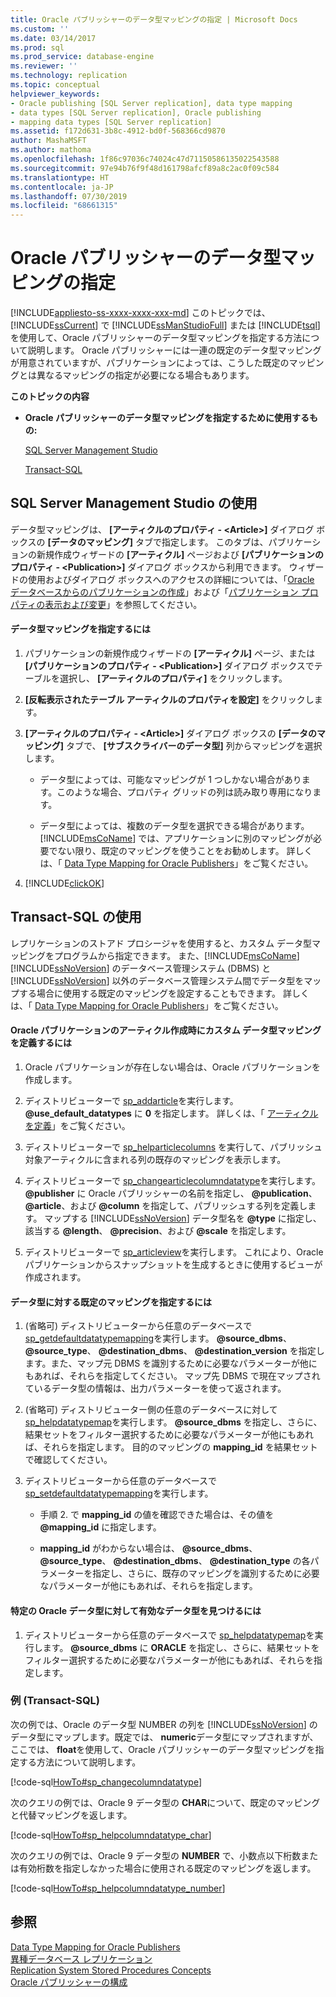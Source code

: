 ```yaml
---
title: Oracle パブリッシャーのデータ型マッピングの指定 | Microsoft Docs
ms.custom: ''
ms.date: 03/14/2017
ms.prod: sql
ms.prod_service: database-engine
ms.reviewer: ''
ms.technology: replication
ms.topic: conceptual
helpviewer_keywords:
- Oracle publishing [SQL Server replication], data type mapping
- data types [SQL Server replication], Oracle publishing
- mapping data types [SQL Server replication]
ms.assetid: f172d631-3b8c-4912-bd0f-568366cd9870
author: MashaMSFT
ms.author: mathoma
ms.openlocfilehash: 1f86c97036c74024c47d71150586135022543588
ms.sourcegitcommit: 97e94b76f9f48d161798afcf89a8c2ac0f09c584
ms.translationtype: HT
ms.contentlocale: ja-JP
ms.lasthandoff: 07/30/2019
ms.locfileid: "68661315"
---
```

# <a name="specify-data-type-mappings-for-an-oracle-publisher"></a>Oracle パブリッシャーのデータ型マッピングの指定
[!INCLUDE[appliesto-ss-xxxx-xxxx-xxx-md](../../../includes/appliesto-ss-xxxx-xxxx-xxx-md.md)]
  このトピックでは、 [!INCLUDE[ssCurrent](../../../includes/sscurrent-md.md)] で [!INCLUDE[ssManStudioFull](../../../includes/ssmanstudiofull-md.md)] または [!INCLUDE[tsql](../../../includes/tsql-md.md)]を使用して、Oracle パブリッシャーのデータ型マッピングを指定する方法について説明します。 Oracle パブリッシャーには一連の既定のデータ型マッピングが用意されていますが、パブリケーションによっては、こうした既定のマッピングとは異なるマッピングの指定が必要になる場合もあります。  
  
 **このトピックの内容**  
  
-   **Oracle パブリッシャーのデータ型マッピングを指定するために使用するもの:**  
  
     [SQL Server Management Studio](#SSMSProcedure)  
  
     [Transact-SQL](#TsqlProcedure)  
  
##  <a name="SSMSProcedure"></a> SQL Server Management Studio の使用  
 データ型マッピングは、 **[アーティクルのプロパティ - \<Article>]** ダイアログ ボックスの **[データのマッピング]** タブで指定します。 このタブは、パブリケーションの新規作成ウィザードの **[アーティクル]** ページおよび **[パブリケーションのプロパティ - \<Publication>]** ダイアログ ボックスから利用できます。 ウィザードの使用およびダイアログ ボックスへのアクセスの詳細については、「[Oracle データベースからのパブリケーションの作成](../../../relational-databases/replication/publish/create-a-publication-from-an-oracle-database.md)」および「[パブリケーション プロパティの表示および変更](../../../relational-databases/replication/publish/view-and-modify-publication-properties.md)」を参照してください。  
  
#### <a name="to-specify-a-data-type-mapping"></a>データ型マッピングを指定するには  
  
1.  パブリケーションの新規作成ウィザードの **[アーティクル]** ページ、または **[パブリケーションのプロパティ - \<Publication>]** ダイアログ ボックスでテーブルを選択し、 **[アーティクルのプロパティ]** をクリックします。  
  
2.  **[反転表示されたテーブル アーティクルのプロパティを設定]** をクリックします。  
  
3.  **[アーティクルのプロパティ - \<Article>]** ダイアログ ボックスの **[データのマッピング]** タブで、 **[サブスクライバーのデータ型]** 列からマッピングを選択します。  
  
    -   データ型によっては、可能なマッピングが 1 つしかない場合があります。このような場合、プロパティ グリッドの列は読み取り専用になります。  
  
    -   データ型によっては、複数のデータ型を選択できる場合があります。 [!INCLUDE[msCoName](../../../includes/msconame-md.md)] では、アプリケーションに別のマッピングが必要でない限り、既定のマッピングを使うことをお勧めします。 詳しくは、「 [Data Type Mapping for Oracle Publishers](../../../relational-databases/replication/non-sql/data-type-mapping-for-oracle-publishers.md)」をご覧ください。  
  
4.  [!INCLUDE[clickOK](../../../includes/clickok-md.md)]  
  
##  <a name="TsqlProcedure"></a> Transact-SQL の使用  
 レプリケーションのストアド プロシージャを使用すると、カスタム データ型マッピングをプログラムから指定できます。 また、[!INCLUDE[msCoName](../../../includes/msconame-md.md)] [!INCLUDE[ssNoVersion](../../../includes/ssnoversion-md.md)] のデータベース管理システム (DBMS) と [!INCLUDE[ssNoVersion](../../../includes/ssnoversion-md.md)] 以外のデータベース管理システム間でデータ型をマップする場合に使用する既定のマッピングを設定することもできます。 詳しくは、「 [Data Type Mapping for Oracle Publishers](../../../relational-databases/replication/non-sql/data-type-mapping-for-oracle-publishers.md)」をご覧ください。  
  
#### <a name="to-define-custom-data-type-mappings-when-creating-an-article-belonging-to-an-oracle-publication"></a>Oracle パブリケーションのアーティクル作成時にカスタム データ型マッピングを定義するには  
  
1.  Oracle パブリケーションが存在しない場合は、Oracle パブリケーションを作成します。  
  
2.  ディストリビューターで [sp_addarticle](../../../relational-databases/system-stored-procedures/sp-addarticle-transact-sql.md)を実行します。 **\@use_default_datatypes** に **0** を指定します。 詳しくは、「 [アーティクルを定義](../../../relational-databases/replication/publish/define-an-article.md)」をご覧ください。  
  
3.  ディストリビューターで [sp_helparticlecolumns](../../../relational-databases/system-stored-procedures/sp-helparticlecolumns-transact-sql.md) を実行して、パブリッシュ対象アーティクルに含まれる列の既存のマッピングを表示します。  
  
4.  ディストリビューターで [sp_changearticlecolumndatatype](../../../relational-databases/system-stored-procedures/sp-changearticlecolumndatatype-transact-sql.md)を実行します。 **\@publisher** に Oracle パブリッシャーの名前を指定し、 **\@publication**、 **\@article**、および **\@column** を指定して、パブリッシュする列を定義します。 マップする [!INCLUDE[ssNoVersion](../../../includes/ssnoversion-md.md)] データ型名を **\@type** に指定し、該当する **\@length**、 **\@precision**、および **\@scale** を指定します。  
  
5.  ディストリビューターで [sp_articleview](../../../relational-databases/system-stored-procedures/sp-articleview-transact-sql.md)を実行します。 これにより、Oracle パブリケーションからスナップショットを生成するときに使用するビューが作成されます。  
  
#### <a name="to-specify-a-mapping-as-the-default-mapping-for-a-data-type"></a>データ型に対する既定のマッピングを指定するには  
  
1.  (省略可) ディストリビューターから任意のデータベースで [sp_getdefaultdatatypemapping](../../../relational-databases/system-stored-procedures/sp-getdefaultdatatypemapping-transact-sql.md)を実行します。 **\@source_dbms**、 **\@source_type**、 **\@destination_dbms**、 **\@destination_version** を指定します。また、マップ元 DBMS を識別するために必要なパラメーターが他にもあれば、それらを指定してください。 マップ先 DBMS で現在マップされているデータ型の情報は、出力パラメーターを使って返されます。  
  
2.  (省略可) ディストリビューター側の任意のデータベースに対して [sp_helpdatatypemap](../../../relational-databases/system-stored-procedures/sp-helpdatatypemap-transact-sql.md)を実行します。 **\@source_dbms** を指定し、さらに、結果セットをフィルター選択するために必要なパラメーターが他にもあれば、それらを指定します。 目的のマッピングの **mapping_id** を結果セットで確認してください。  
  
3.  ディストリビューターから任意のデータベースで [sp_setdefaultdatatypemapping](../../../relational-databases/system-stored-procedures/sp-setdefaultdatatypemapping-transact-sql.md)を実行します。  
  
    -   手順 2. で **mapping_id** の値を確認できた場合は、その値を **\@mapping_id** に指定します。  
  
    -   **mapping_id** がわからない場合は、 **\@source_dbms**、 **\@source_type**、 **\@destination_dbms**、 **\@destination_type** の各パラメーターを指定し、さらに、既存のマッピングを識別するために必要なパラメーターが他にもあれば、それらを指定します。  
  
#### <a name="to-find-valid-data-types-for-a-given-oracle-data-type"></a>特定の Oracle データ型に対して有効なデータ型を見つけるには  
  
1.  ディストリビューターから任意のデータベースで [sp_helpdatatypemap](../../../relational-databases/system-stored-procedures/sp-helpdatatypemap-transact-sql.md)を実行します。 **\@source_dbms** に **ORACLE** を指定し、さらに、結果セットをフィルター選択するために必要なパラメーターが他にもあれば、それらを指定します。  
  
###  <a name="TsqlExample"></a> 例 (Transact-SQL)  
 次の例では、Oracle のデータ型 NUMBER の列を [!INCLUDE[ssNoVersion](../../../includes/ssnoversion-md.md)] のデータ型にマップします。既定では、 **numeric**データ型にマップされますが、ここでは、 **float**を使用して、Oracle パブリッシャーのデータ型マッピングを指定する方法について説明します。  
  
 [!code-sql[HowTo#sp_changecolumndatatype](../../../relational-databases/replication/codesnippet/tsql/specify-data-type-mappin_1.sql)]  
  
 次のクエリの例では、Oracle 9 データ型の **CHAR**について、既定のマッピングと代替マッピングを返します。  
  
 [!code-sql[HowTo#sp_helpcolumndatatype_char](../../../relational-databases/replication/codesnippet/tsql/specify-data-type-mappin_2.sql)]  
  
 次のクエリの例では、Oracle 9 データ型の **NUMBER** で、小数点以下桁数または有効桁数を指定しなかった場合に使用される既定のマッピングを返します。  
  
 [!code-sql[HowTo#sp_helpcolumndatatype_number](../../../relational-databases/replication/codesnippet/tsql/specify-data-type-mappin_3.sql)]  
  
## <a name="see-also"></a>参照  
 [Data Type Mapping for Oracle Publishers](../../../relational-databases/replication/non-sql/data-type-mapping-for-oracle-publishers.md)   
 [異種データベース レプリケーション](../../../relational-databases/replication/non-sql/heterogeneous-database-replication.md)   
 [Replication System Stored Procedures Concepts](../../../relational-databases/replication/concepts/replication-system-stored-procedures-concepts.md)   
 [Oracle パブリッシャーの構成](../../../relational-databases/replication/non-sql/configure-an-oracle-publisher.md)  
  
  
